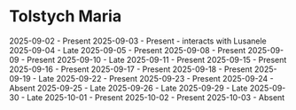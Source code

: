 # Tolstych Maria
2025-09-02 - Present
2025-09-03 - Present - interacts with Lusanele
2025-09-04 - Late
2025-09-05 - Present
2025-09-08 - Present
2025-09-09 - Present
2025-09-10 - Late
2025-09-11 - Present
2025-09-15 - Present
2025-09-16 - Present
2025-09-17 - Present
2025-09-18 - Present
2025-09-19 - Late
2025-09-22 - Present
2025-09-23 - Present
2025-09-24 - Absent
2025-09-25 - Late
2025-09-26 - Late
2025-09-29 - Late
2025-09-30 - Late
2025-10-01 - Present
2025-10-02 - Present
2025-10-03 - Absent
